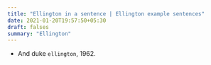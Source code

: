 ```yaml
---
title: "Ellington in a sentence | Ellington example sentences"
date: 2021-01-20T19:57:50+05:30
draft: falses
summary: "Ellington"
---
```

- And duke `ellington`, 1962.
                 
